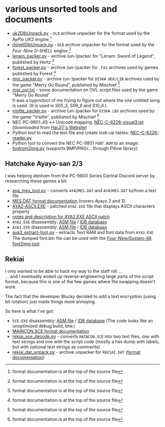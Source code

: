 # various unsorted tools and documents

- [uk2DlbUnpack.py](uk2DlbUnpack.py) - `DLB` archive unpacker for the format used by the *AyPio UK2* engine [^1]
- [dshellDlbUnpack.py](dshellDlbUnpack.py) - `DLB` archive unpacker for the format used by the *Four･Nine D-SHELL* engine [^1]
- [lenam_packer.py](lenam_packer.py) - archive (un-)packer for "Lenam: Sword of Legend", published by Hertz [^1]
- [forest_packer.py](forest_packer.py) - archive (un-)packer for `.FA1` archives used by games published by Forest [^1]
- [mgr_packer.py](mgr_packer.py) - archive (un-)packer for `DISK#.NDX/LIB` archives used by the game "Merry Go Round", published by Mischief [^1]
- [mgr_ovl.txt](mgr_ovl.txt) - some documentation on OVL script files used by the game "Merry Go Round"  
  It was a byproduct of me trying to figure out where the one untitled song is used.
  (It is used in S05\_3, S09\_8 and S10\_4.)
- [visitte_packer.py](visitte_packer.py) - archive (un-)packer for `DISK#.LBX` archives used by the game "Visitte", published by Mischief [^1]
- NEC PC-9801 JIS ↔ Unicode mapping: [NEC-C-6226-visual3.txt](NEC-C-6226-visual3.txt) (downloaded from [HarJIT's Website](https://harjit.moe/jismappings.html))
- Python tool to read the text file and create look-up tables: [NEC-C-6226-reader.py](NEC-C-6226-reader.py)
- Python tool to convert the NEC PC-9801 `FONT.ROM` to an image: [fontrom2img.py](fontrom2img.py) (supports BMP/PNG/... through Pillow library)

[^1]: format documentation is at the top of the source file

## Hatchake Ayayo-san 2/3

I was helping *danham* from the PC-9800 Series Central Discord server by researching these games a bit.

- [aya_mes_tool.py](aya_mes_tool.py) - converts `AYA2MES.DAT` and `AYA3MES.DAT` to/from a text file
- [MES.DAT format documentation](aya_mes_format.txt) (covers Ayayo 2 and 3)
- [AYA2-ASCII.EXE](AYA2-ASCII.EXE) - patched `AYA2.EXE` file that displays ASCII characters properly
- [notes and description for AYA2.EXE ASCII patch](Aya2-ASCII-Patch.md)
- `AYA2.EXE` disassembly: [ASM file](AYA2-DEC.asm) / [IDB database](AYA2-DEC.idb)
- `AYA3.EXE` disassembly: [ASM file](AYA3.asm) / [IDB database](AYA3.idb)
- [aya3_extract-font.py](aya3_extract-font.py) - extracts Text RAM and font data from `AYA3.EXE`  
  The dumped font.bin file can be used with the [Four･Nine/System-98 font2img tool](../four-nine_system98/font2img.py).

## Rekiai

I only wanted to be able to hack my way to the staff roll ...  
... and I eventually ended up reverse-engineering large parts of the script format, because this is one of the few games where file swapping doesn't work.

The fact that the developer Blucky decided to add a text encryption (using bit rotation) just made things more annoying.

So here is what I've got:

- `SCE.EXE` disassembly: [ASM file](rekiai_SCE.asm) / [IDB database](rekiai_SCE.idb) (The code looks like an unoptimized debug build, btw.)
- [MAINCON.SCE format documentation](rekiai_sce_format.txt)
- [rekiai_sce_decode.py](rekiai_sce_decode.py) - converts `MAINCON.SCE` into two text files, one with text strings and one with the script code (mostly a hex dump with labels, but with optional text strings as comments)
- [rekiai_dat_unpack.py](rekiai_dat_unpack.py) - archive unpacker for `REKIAI.DAT` ([format documentation](rekiai_dat.txt))
